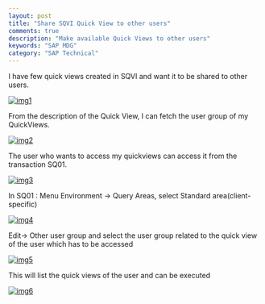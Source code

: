 ```yaml
---
layout: post
title: "Share SQVI Quick View to other users"
comments: true
description: "Make available Quick Views to other users"
keywords: "SAP MDG"
category: "SAP Technical"
---
```


I have few quick views created in SQVI and want it to be shared to other users.

[![img1](https://a6unraj.github.io/assets/images/img1.jpg)](https://a6unraj.github.io/assets/images/img1.jpg)

From the description of the Quick View, I can fetch the user group of my QuickViews.

[![img2](https://a6unraj.github.io/assets/images/img2.jpg)](https://a6unraj.github.io/assets/images/img2.jpg)

The user who wants to access my quickviews can access it from the transaction SQ01.

[![img3](https://a6unraj.github.io/assets/images/img3.jpg)](https://a6unraj.github.io/assets/images/img3.jpg)

In SQ01 : Menu Environment -> Query Areas, select Standard area(client-specific)

[![img4](https://a6unraj.github.io/assets/images/img4.jpg)](https://a6unraj.github.io/assets/images/img4.jpg)

Edit-> Other user group and select the user group related to the quick view of the  user which has to be accessed

[![img5](https://a6unraj.github.io/assets/images/img5.jpg)](https://a6unraj.github.io/assets/images/img5.jpg)

This will list the quick views of the user and can be executed

[![img6](https://a6unraj.github.io/assets/images/img6.jpg)](https://a6unraj.github.io/assets/images/img6.jpg)

<div class="divider"></div>
